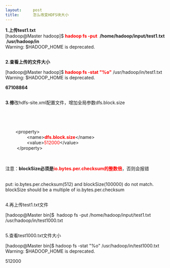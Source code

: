 ```yaml
---
layout:     post
title:      怎么改变HDFS块大小
---
```

<div id="article_content" class="article_content clearfix csdn-tracking-statistics" data-pid="blog" data-mod="popu_307" data-dsm="post">
								            <link rel="stylesheet" href="https://csdnimg.cn/release/phoenix/template/css/ck_htmledit_views-f76675cdea.css">
						<div class="htmledit_views" id="content_views">
                
<p><strong>1.上传test1.txt</strong><br>
[hadoop@Master hadoop]$ <span style="color:#ff0000;"><strong>hadoop fs -put</strong> </span>
<strong>/home/hadoop/input/test1.txt  /usr/hadoop/in</strong><br>
Warning: $HADOOP_HOME is deprecated.</p>
<p><img src="https://img-blog.csdn.net/20141026162102710" alt=""></p>
<p><strong>2.查看上传的文件大小</strong></p>
<p>[hadoop@Master hadoop]$ <span style="color:#ff0000;"><strong>hadoop fs -stat "%o"</strong>
</span>/usr/hadoop/in/test1.txt<br>
Warning: $HADOOP_HOME is deprecated.</p>
<p><strong>67108864</strong></p>
<p><strong><img src="https://img-blog.csdn.net/20141026162144424" alt=""></strong></p>
<p><strong>3.修</strong>改hdfs-site.xml配置文件，增加全局参数dfs.block.size</p>
<p><img src="https://img-blog.csdn.net/20141026162218962" alt=""></p>
<p><img src="https://img-blog.csdn.net/20141026162313078" alt=""></p>
<p><br></p>
<p>        &lt;property&gt;<br>
                 &lt;name&gt;<strong><span style="color:#ff0000;">dfs.block.size</span></strong>&lt;/name&gt;<br>
                 &lt;value&gt;<span style="color:#ff0000;">512000</span>&lt;/value&gt;<br>
         &lt;/property&gt;</p>
<p><br></p>
<p>注意：<strong><span style="background-color:rgb(255,255,255);">blockSize必须是<span style="color:#ff0000;">io.bytes.per.checksum的整数倍</span></span></strong>，否则会报错</p>
<p><br>
put: io.bytes.per.checksum(512) and blockSize(100000) do not match. blockSize should be a multiple of io.bytes.per.checksum<br></p>
<p><img src="https://img-blog.csdn.net/20141026162312424" alt=""><br></p>
<p>4.再上传test1.txt文件</p>
<p>[hadoop@Master bin]$  hadoop fs -put /home/hadoop/input/test1.txt /usr/hadoop/in/test1000.txt</p>
<p><img src="https://img-blog.csdn.net/20141026162443140" alt=""></p>
<p>5.查看test1000.txt文件大小</p>
<p>[hadoop@Master bin]$ hadoop fs -stat "%o" /usr/hadoop/in/test1000.txt<br>
Warning: $HADOOP_HOME is deprecated.</p>
<p>512000<br></p>
<p><img src="https://img-blog.csdn.net/20141026162445291" alt=""></p>
<p><br></p>
<p><br></p>
<p><br></p>
<div>﻿﻿</div>
            </div>
                </div>
